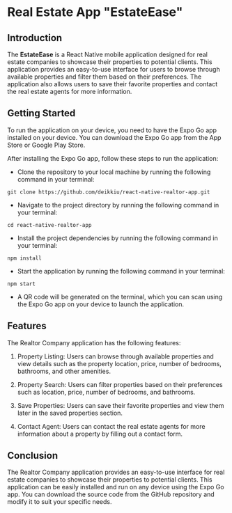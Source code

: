 # Real Estate App "EstateEase"

## Introduction
The **EstateEase** is a React Native mobile application designed for real estate companies to showcase their properties to potential clients. This application provides an easy-to-use interface for users to browse through available properties and filter them based on their preferences. The application also allows users to save their favorite properties and contact the real estate agents for more information.

## Getting Started
To run the application on your device, you need to have the Expo Go app installed on your device. You can download the Expo Go app from the App Store or Google Play Store.

After installing the Expo Go app, follow these steps to run the application:

+ Clone the repository to your local machine by running the following command in your terminal:

```console
git clone https://github.com/deikkiu/react-native-realtor-app.git
```

+ Navigate to the project directory by running the following command in your terminal:

```console
cd react-native-realtor-app
```
+ Install the project dependencies by running the following command in your terminal:

```console
npm install
```

+ Start the application by running the following command in your terminal:

```console
npm start
```

+ A QR code will be generated on the terminal, which you can scan using the Expo Go app on your device to launch the application.

## Features
The Realtor Company application has the following features:

1. Property Listing: Users can browse through available properties and view details such as the property location, price, number of bedrooms, bathrooms, and other amenities.

2. Property Search: Users can filter properties based on their preferences such as location, price, number of bedrooms, and bathrooms.

3. Save Properties: Users can save their favorite properties and view them later in the saved properties section.

4. Contact Agent: Users can contact the real estate agents for more information about a property by filling out a contact form.

## Conclusion
The Realtor Company application provides an easy-to-use interface for real estate companies to showcase their properties to potential clients. This application can be easily installed and run on any device using the Expo Go app. You can download the source code from the GitHub repository and modify it to suit your specific needs.
